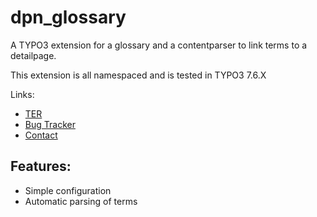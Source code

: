 dpn_glossary
============

A TYPO3 extension for a glossary and a contentparser to link terms to a detailpage.

This extension is all namespaced and is tested in TYPO3 7.6.X

Links:
- [TER](https://typo3.org/extensions/repository/view/dpn_glossary)
- [Bug Tracker](https://github.com/featdd/dpn_glossary/issues)
- [Contact](mailto:dorndorf@featdd.de)

Features:
---------
- Simple configuration
- Automatic parsing of terms
